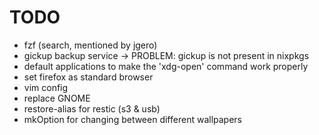 # TODO

* fzf (search, mentioned by jgero)
* gickup backup service -> PROBLEM: gickup is not present in nixpkgs
* default applications to make the 'xdg-open' command work properly
* set firefox as standard browser
* vim config                                                                                                
* replace GNOME
* restore-alias for restic (s3 & usb)
* mkOption for changing between different wallpapers

